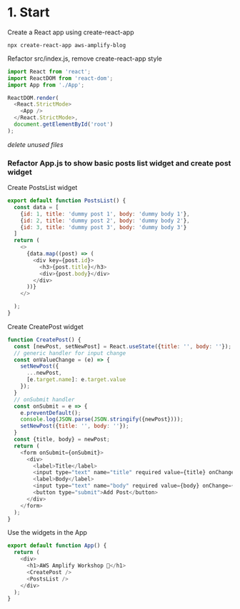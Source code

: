 # 1. Start

Create a React app using create-react-app
````
npx create-react-app aws-amplify-blog
````

Refactor src/index.js, remove create-react-app style
````javascript
import React from 'react';
import ReactDOM from 'react-dom';
import App from './App';

ReactDOM.render(
  <React.StrictMode>
    <App />
  </React.StrictMode>,
  document.getElementById('root')
);
````
_delete unused files_

### Refactor App.js to show basic posts list widget and create post widget

Create PostsList widget
```javascript
export default function PostsList() {
  const data = [
    {id: 1, title: 'dummy post 1', body: 'dummy body 1'},
    {id: 2, title: 'dummy post 2', body: 'dummy body 2'},
    {id: 3, title: 'dummy post 3', body: 'dummy body 3'}
  ]
  return (
    <>
      {data.map((post) => (
        <div key={post.id}>
          <h3>{post.title}</h3>
          <div>{post.body}</div>
        </div>
      ))}
    </>

  );
}
```
Create CreatePost widget
```javascript
function CreatePost() {
  const [newPost, setNewPost] = React.useState({title: '', body: ''});
  // generic handler for input change
  const onValueChange = (e) => {
    setNewPost({
      ...newPost,
      [e.target.name]: e.target.value
    });
  }
  // onSubmit handler
  const onSubmit = e => {
    e.preventDefault();
    console.log(JSON.parse(JSON.stringify({newPost})));
    setNewPost({title: '', body: ''});
  }
  const {title, body} = newPost;
  return (
    <form onSubmit={onSubmit}>
      <div>
        <label>Title</label>
        <input type="text" name="title" required value={title} onChange={onValueChange} />
        <label>Body</label>
        <input type="text" name="body" required value={body} onChange={onValueChange} />
        <button type="submit">Add Post</button>
      </div>
    </form>
  );
}
```
Use the widgets in the App
```javascript
export default function App() {
  return (
    <div>
      <h1>AWS Amplify Workshop 🚀</h1>
      <CreatePost />
      <PostsList />
    </div>
  );
}
```
